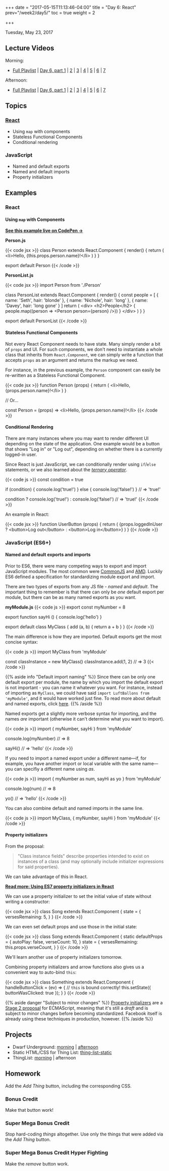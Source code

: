 +++
date = "2017-05-15T11:13:46-04:00"
title = "Day 6: React"
prev="/week2/day5/"
toc = true
weight = 2

+++

<date>Tuesday, May 23, 2017</date>

## Lecture Videos

Morning:

* [Full Playlist](https://www.youtube.com/playlist?list=PLuT2TqJuwaY_bcdBTgaK3S8VrN_6POv5F) | [Day 6, part 1](https://www.youtube.com/watch?v=oWb1IdhOl7A&index=26&list=PLuT2TqJuwaY_bcdBTgaK3S8VrN_6POv5F) | [2](https://www.youtube.com/watch?v=SsBUeaku12g&index=27&list=PLuT2TqJuwaY_bcdBTgaK3S8VrN_6POv5F) | [3](https://www.youtube.com/watch?v=IlUoLPsrHrE&index=28&list=PLuT2TqJuwaY_bcdBTgaK3S8VrN_6POv5F) | [4](https://www.youtube.com/watch?v=E01j6AcMSF4&index=29&list=PLuT2TqJuwaY_bcdBTgaK3S8VrN_6POv5F) | [5](https://www.youtube.com/watch?v=xytTTrggEyc&index=30&list=PLuT2TqJuwaY_bcdBTgaK3S8VrN_6POv5F) | [6](https://www.youtube.com/watch?v=9Dn6aMJMEHc&index=31&list=PLuT2TqJuwaY_bcdBTgaK3S8VrN_6POv5F) | [7](https://www.youtube.com/watch?v=Smzb6gGyz3w&index=32&list=PLuT2TqJuwaY_bcdBTgaK3S8VrN_6POv5F)

Afternoon:

* [Full Playlist](https://www.youtube.com/playlist?list=PLuT2TqJuwaY8syQZ9ERbc2gtX_v1m2xqG) | [Day 6, part 1]() | [2]() | [3]() | [4]() | [5]() | [6]() | [7]()

## Topics

### [React](https://facebook.github.io/react/)

* Using `map` with components
* Stateless Functional Components
* Conditional rendering

### JavaScript

* Named and default exports
* Named and default imports
* Property initializers

## Examples

### React

#### Using `map` with Components

**[See this example live on CodePen →](https://codepen.io/dstrus/pen/gWZVOQ?editors=0010#0)**

**Person.js**

{{< code jsx >}}
class Person extends React.Component {
  render() {
    return (
      &lt;li&gt;Hello, {this.props.person.name}!&lt;/li&gt;
    )
  }
}

export default Person
{{< /code >}}

**PersonList.js**

{{< code jsx >}}
import Person from './Person'

class PersonList extends React.Component {
  render() {
    const people = [
      { name: 'Seth', hair: 'blonde' },
      { name: 'Nichole', hair: 'long' },
      { name: 'Davey', hair: 'long gone' }
    ]
    return (
      &lt;div&gt;
        &lt;h2&gt;People&lt;/h2&gt;
        {
          people.map((person => &lt;Person person={person} /&gt;))
        }
      &lt;/div&gt;
    )
  }
}

export default PersonList
{{< /code >}}

#### Stateless Functional Components

Not every React Component needs to have state.  Many simply render a bit of `props` and UI.  For such components, we don't need to instantiate a whole class that inherits from `React.Component`, we can simply write a function that accepts `props` as an argument and returns the markup we need.

For instance, in the previous example, the `Person` component can easily be re-written as a Stateless Functional Component.

{{< code jsx >}}
function Person (props) {
  return (
    &lt;li&gt;Hello, {props.person.name}!&lt;/li&gt;
  )
}

// Or...

const Person = (props) => &lt;li&gt;Hello, {props.person.name}!&lt;/li&gt;
{{< /code >}}

#### Conditional Rendering

There are many instances where you may want to render different UI depending on the state of the application.  One example would be a button that shows "Log in" or "Log out", depending on whether there is a currently logged-in user.

Since React is just JavaScript, we can conditionally render using `if`/`else` statements, or we also learned about the [*ternary operator*](https://developer.mozilla.org/en-US/docs/Web/JavaScript/Reference/Operators/Conditional_Operator).

{{< code js >}}
const condition = true

if (condition) {
  console.log('true!')
} else {
  console.log('false!')
}
// => 'true!'

condition ? console.log('true!') : console.log('false!')
// => 'true!'
{{< /code >}}

An example in React:

{{< code jsx >}}
function UserButton (props) {
  return (
    {props.loggedInUser ? &lt;button&gt;Log out&lt;/button&gt; : &lt;button&gt;Log in&lt;/button&gt;}
  )
}
{{< /code >}}

### JavaScript (ES6+)

#### Named and default exports and imports

Prior to ES6, there were many competing ways to export and import JavaScript modules.  The most common were [CommonJS](https://webpack.github.io/docs/commonjs.html) and [AMD](http://requirejs.org/docs/whyamd.html).  Luckily ES6 defined a specification for standardizing module export and import.

There are two types of exports from any JS file - *named* and *default*.  The important thing to remember is that there can only be *one* default export per module, but there can be as many named exports as you want.

**myModule.js**
{{< code js >}}
export const myNumber = 8

export function sayHi () {
  console.log('hello')
}

export default class MyClass {
  add (a, b) {
    return a + b
  }
}
{{< /code >}}

The main difference is how they are imported.  Default exports get the most concise syntax:

{{< code js >}}
import MyClass from 'myModule'

const classInstance = new MyClass()
classInstance.add(1, 2) // => 3
{{< /code >}}

{{% aside info "Default import naming" %}}
Since there can be only one default export per module, the name by which you import the default export is not important - you can name it whatever you want.  For instance, instead of importing as `MyClass`, we could have said `import LuftBallons from 'myModule'`, and it would have worked just fine.  To read more about default and named exports, click [here](https://developer.mozilla.org/en-US/docs/Web/JavaScript/Reference/Statements/export).
{{% /aside %}}

Named exports get a slightly more verbose syntax for importing, and the names _are_ important (otherwise it can't determine what you want to import).

{{< code js >}}
import { myNumber, sayHi } from 'myModule'

console.log(myNumber) // => 8

sayHi() // => 'hello'
{{< /code >}}

If you need to import a named export under a different name&mdash;if, for example, you have another import or local variable with the same name&mdash;you can specifiy a different name using _as_.

{{< code js >}}
import { myNumber as num, sayHi as yo } from 'myModule'

console.log(num) // => 8

yo() // => 'hello'
{{< /code >}}

You can also combine default and named imports in the same line.

{{< code js >}}
import MyClass, { myNumber, sayHi } from 'myModule'
{{< /code >}}

#### Property initializers

From the proposal:

> "Class instance fields" describe properties intended to exist on instances of a class (and may optionally include initializer expressions for said properties).

We can take advantage of this in React.

[**Read more: Using ES7 property initializers in React**](https://babeljs.io/blog/2015/06/07/react-on-es6-plus)

We can use a property initializer to set the initial value of state without writing a constructor:

{{< code jsx >}}
class Song extends React.Component {
  state = {
    versesRemaining: 5,
  }
}
{{< /code >}}

We can even set default props and use those in the initial state:

{{< code jsx >}}
class Song extends React.Component {
  static defaultProps = {
    autoPlay: false,
    verseCount: 10,
  }
  state = {
    versesRemaining: this.props.verseCount,
  }
}
{{< /code >}}

We'll learn another use of property initializers tomorrow.

Combining property initializers and arrow functions also gives us a convenient way to auto-bind `this`:

{{< code jsx >}}
class Something extends React.Component {
  handleButtonClick = (ev) => {
    // `this` is bound correctly!
    this.setState({ buttonWasClicked: true });
  }
}
{{< /code >}}

{{% aside danger "Subject to  minor changes" %}}
[Property initializers](https://github.com/tc39/proposal-class-public-fields) are a [Stage 2 proposal](https://tc39.github.io/process-document/) for ECMAScript, meaning that it's still a _draft_ and is subject to minor changes before becoming standardized. Facebook itself is already using these techniques in production, however.
{{% /aside %}}

## Projects

* Dwarf Underground: [morning](https://github.com/sbaughman/dwarf-underground/) | [afternoon](https://github.com/xtbc17s1/dwarf-underground/)
* Static HTML/CSS for Thing List: [thing-list-static](https://github.com/xtbc17s1/thing-list-static)
* ThingList: [morning](https://github.com/xtbc17s1/thing-list/tree/3f7652d667e3c46342e6f7e90b9ca54d0951d6a3) | afternoon

## Homework

Add the _Add Thing_ button, including the corresponding CSS.

### Bonus Credit

Make that button work!

### Super Mega Bonus Credit

Stop hard-coding _things_ altogether. Use only the things that were added via the _Add Thing_ button.

### Super Mega Bonus Credit Hyper Fighting

Make the _remove_ button work. 